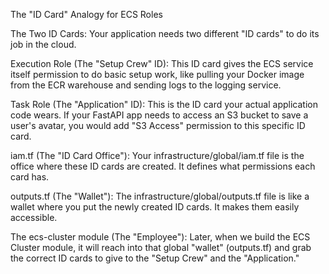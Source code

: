 The "ID Card" Analogy for ECS Roles

The Two ID Cards: Your application needs two different "ID cards" to do its job in the cloud.

Execution Role (The "Setup Crew" ID): This ID card gives the ECS service itself permission to do basic setup work, like pulling your Docker image from the ECR warehouse and sending logs to the logging service.

Task Role (The "Application" ID): This is the ID card your actual application code wears. If your FastAPI app needs to access an S3 bucket to save a user's avatar, you would add "S3 Access" permission to this specific ID card.

iam.tf (The "ID Card Office"): Your infrastructure/global/iam.tf file is the office where these ID cards are created. It defines what permissions each card has.

outputs.tf (The "Wallet"): The infrastructure/global/outputs.tf file is like a wallet where you put the newly created ID cards. It makes them easily accessible.

The ecs-cluster module (The "Employee"): Later, when we build the ECS Cluster module, it will reach into that global "wallet" (outputs.tf) and grab the correct ID cards to give to the "Setup Crew" and the "Application."